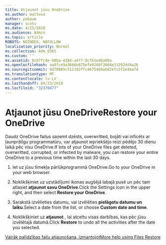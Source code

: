 ```yaml
---
title: Atjaunot jūsu OneDrive
ms.author: matteva
author: pebaum
manager: scotv
ms.date: 4/25/2018
ms.audience: Admin
ms.topic: article
ROBOTS: NOINDEX, NOFOLLOW
localization_priority: Normal
ms.collection: Adm_O365
ms.custom: ''
ms.assetid: 8c07fc4e-98ba-438d-a4f7-9cfb1ed6a08a
ms.openlocfilehash: aa8fce9a3666e875efe0260f3604e13292dd4a26
ms.sourcegitcommit: 9d78905c512192ffc4675468abd2efc5f2e4baf4
ms.translationtype: MT
ms.contentlocale: lv-LV
ms.lasthandoff: 04/23/2019
ms.locfileid: "32370477"
---
```

# <a name="restore-your-onedrive"></a><span data-ttu-id="dfe66-102">Atjaunot jūsu OneDrive</span><span class="sxs-lookup"><span data-stu-id="dfe66-102">Restore your OneDrive</span></span>

<span data-ttu-id="dfe66-103">Daudz OneDrive failus saņemt dzēsts, overwritted, bojāti vai inficēts ar ļaunprātīgu programmatūru, var atjaunot iepriekšējo reizi pēdējo 30 dienu laikā pēc visu OneDrive.</span><span class="sxs-lookup"><span data-stu-id="dfe66-103">If lots of your OneDrive files get deleted, overwritted, corrupted, or infected by malware, you can restore your entire OneDrive to a previous time within the last 30 days.</span></span>
  
1. <span data-ttu-id="dfe66-104">Iet uz jūsu tīmekļa pārlūkprogrammā OneDrive.</span><span class="sxs-lookup"><span data-stu-id="dfe66-104">Go to your OneDrive in your web browser.</span></span>
    
2. <span data-ttu-id="dfe66-105">Noklikšķiniet uz uzstādījumi ikonas augšējā labajā pusē un pēc tam atlasiet **atjaunot savu OneDrive**.</span><span class="sxs-lookup"><span data-stu-id="dfe66-105">Click the Settings icon in the upper right, and then select **Restore your OneDrive**.</span></span>
    
3. <span data-ttu-id="dfe66-106">Sarakstā izvēlieties datumu, vai izvēlēties **pielāgotu datumu un laiku**.</span><span class="sxs-lookup"><span data-stu-id="dfe66-106">Select a date from the list, or choose **Custom date and time**.</span></span>
    
4. <span data-ttu-id="dfe66-107">Noklikšķiniet uz **atjaunot** , lai atceltu visas darbības, kas pēc jūsu izvēlētajā datumā.</span><span class="sxs-lookup"><span data-stu-id="dfe66-107">Click **Restore** to undo all the activities after the date you selected.</span></span> 
    
[<span data-ttu-id="dfe66-108">Vairāk palīdzības failu atjaunošana, izmantojot</span><span class="sxs-lookup"><span data-stu-id="dfe66-108">More help using Files Restore</span></span>](https://go.microsoft.com/fwlink/?linkid=872874)
  

